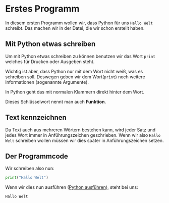 # Erstes Programm

In diesem ersten Programm wollen wir, dass Python für uns `Hallo Welt` schreibt. Das machen wir in der
Datei, die wir schon erstellt haben.

## Mit Python etwas schreiben

Um mit Python etwas schreiben zu können benutzen wir das Wort `print` welches für Drucken oder Ausgeben
steht. 

Wichtig ist aber, dass Python nur mit dem Wort nicht weiß, was es schreiben soll. Deswegen geben wir dem
Wort(`print`) noch weitere Informationen (sogenannte Argumente).

In Python geht das mit normalen Klammern direkt hinter dem Wort.

Dieses Schlüsselwort nennt man auch **Funktion**.

## Text kennzeichnen

Da Text auch aus mehreren Wörtern bestehen kann, wird jeder Satz und jedes Wort immer in Anführungszeichen
geschrieben. Wenn wir also `Hallo Welt` schreiben wollen müssen wir dies später in Anführungszeichen setzen.

## Der Programmcode

Wir schreiben also nun:
```python
print("Hallo Welt")
```
Wenn wir dies nun ausführen ([Python ausführen](index.md)), steht bei uns: 
```cmd
Hallo Welt
```